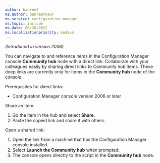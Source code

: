 ```yaml
---
author: banreet
ms.author: banreetkaur
ms.service: configuration-manager
ms.topic: include
ms.date: 06/20/2022
ms.localizationpriority: medium
---
```

<!--This file is shared by the community-hub and community-hub-contribute .md files. Headings are context driven by the article-->

*(Introduced in version 2006)* <!--4224406-->

You can navigate to and reference items in the Configuration Manager console **Community hub** node with a direct link. Collaborate with your colleagues easily by sharing direct links to Community hub items. These deep links are currently only for items in the **Community hub** node of the console.

Prerequisites for direct links:

- Configuration Manager console version 2006 or later


Share an item:
1. Go the item in the hub and select **Share**.
1. Paste the copied link and share it with others.

Open a shared link:
1. Open the link from a machine that has the Configuration Manager console installed.
1. Select **Launch the Community hub** when prompted.
1. The console opens directly to the script in the **Community hub** node.
